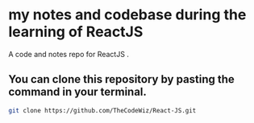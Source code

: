 # my notes and codebase during the learning of ReactJS
A code and notes repo for ReactJS .
## You can clone this repository by pasting the command in your terminal.
```bash
git clone https://github.com/TheCodeWiz/React-JS.git
```
